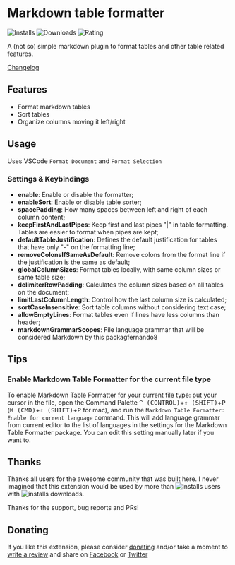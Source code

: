 # Markdown table formatter

![Installs](https://img.shields.io/visual-studio-marketplace/i/fcrespo82.markdown-table-formatter)
![Downloads](https://img.shields.io/visual-studio-marketplace/d/fcrespo82.markdown-table-formatter)
![Rating](https://img.shields.io/visual-studio-marketplace/stars/fcrespo82.markdown-table-formatter)

A (not so) simple markdown plugin to format tables and other table related features.

[Changelog](https://github.com/fcrespo82/vscode-markdown-table-formatter/blob/master/CHANGELOG.md)

## Features
- Format markdown tables
- Sort tables
- Organize columns moving it left/right

## Usage

Uses VSCode `Format Document` and `Format Selection`

### Settings & Keybindings

- **enable**: Enable or disable the formatter;
- **enableSort**: Enable or disable table sorter;
- **spacePadding**: How many spaces between left and right of each column content;
- **keepFirstAndLastPipes**: Keep first and last pipes "|" in table formatting. Tables are easier to format when pipes are kept;
- **defaultTableJustification**: Defines the default justification for tables that have only "-" on the formatting line;
- **removeColonsIfSameAsDefault**: Remove colons from the format line if the justification is the same as default;
- **globalColumnSizes**: Format tables locally, with same column sizes or same table size;
- **delimiterRowPadding**: Calculates the column sizes based on all tables on the document;
- **limitLastColumnLength**: Control how the last column size is calculated;
- **sortCaseInsensitive**: Sort table columns without considering text case;
- **allowEmptyLines**: Format tables even if lines have less columns than header;
- **markdownGrammarScopes**: File language grammar that will be considered Markdown by this packagfernando8

## Tips

### Enable Markdown Table Formatter for the current file type

To enable Markdown Table Formatter for your current file type: put your cursor in the file, open the Command Palette <kbd>^ (CONTROL)</kbd>+<kbd>⇧ (SHIFT)</kbd>+<kbd>P</kbd> (<kbd>⌘ (CMD)</kbd>+<kbd>⇧ (SHIFT)</kbd>+<kbd>P</kbd> for mac), and run the `Markdown Table Formatter: Enable for current language` command. This will add language grammar from current editor to the list of languages in the settings for the Markdown Table Formatter package. You can edit this setting manually later if you want to.

## Thanks

Thanks all users for the awesome community that was built here. I never imagined that this extension would be used by more than ![installs](https://img.shields.io/visual-studio-marketplace/i/fcrespo82.markdown-table-formatter?label=%20) users with ![installs](https://img.shields.io/visual-studio-marketplace/d/fcrespo82.markdown-table-formatter?label=%20) downloads.

Thanks for the support, bug reports and PRs!

## Donating

If you like this extension, please consider [donating](https://www.paypal.com/donate?hosted_button_id=73E3UAJNR2VM4) and/or take a moment to [write a review](https://marketplace.visualstudio.com/items?itemName=fcrespo82.markdown-table-formatter&ssr=false#review-details) and share on [Facebook](https://www.facebook.com/sharer/sharer.php?u=https%3A%2F%2Fmarketplace.visualstudio.com%2Fitems%3FitemName%3Dfcrespo82.markdown-table-formatter%23overview) or [Twitter](https://twitter.com/intent/tweet?text=Just%20discovered%20this%20extension%20on%20the%20%23VSMarketplace&url=https%3A%2F%2Fmarketplace.visualstudio.com%2Fitems%3FitemName%3Dfcrespo82.markdown-table-formatter%23overview)